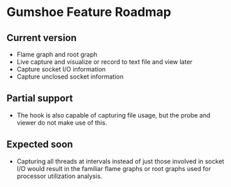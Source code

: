 Gumshoe Feature Roadmap
=======================

Current version
---------------

- Flame graph and root graph
- Live capture and visualize or record to text file and view later 
- Capture socket I/O information
- Capture unclosed socket information

Partial support
---------------

- The hook is also capable of capturing file usage,
  but the probe and viewer do not make use of this.

Expected soon
-------------

- Capturing all threads at intervals instead of just those involved in socket I/O
  would result in the familiar flame graphs or root graphs used for
  processor utilization analysis.
